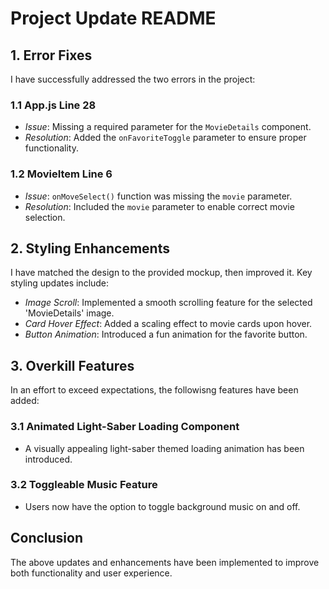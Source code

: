 # Project Update README

## 1. Error Fixes

I have successfully addressed the two errors in the project:

### 1.1 App.js Line 28

- _Issue_: Missing a required parameter for the `MovieDetails` component.
- _Resolution_: Added the `onFavoriteToggle` parameter to ensure proper functionality.

### 1.2 MovieItem Line 6

- _Issue_: `onMoveSelect()` function was missing the `movie` parameter.
- _Resolution_: Included the `movie` parameter to enable correct movie selection.

## 2. Styling Enhancements

I have matched the design to the provided mockup, then improved it. Key styling updates include:

- _Image Scroll_: Implemented a smooth scrolling feature for the selected 'MovieDetails' image.
- _Card Hover Effect_: Added a scaling effect to movie cards upon hover.
- _Button Animation_: Introduced a fun animation for the favorite button.

## 3. **Overkill Features**

In an effort to exceed expectations, the followisng features have been added:

### 3.1 Animated Light-Saber Loading Component

- A visually appealing light-saber themed loading animation has been introduced.

### 3.2 Toggleable Music Feature

- Users now have the option to toggle background music on and off.

## Conclusion

The above updates and enhancements have been implemented to improve both functionality and user experience.
